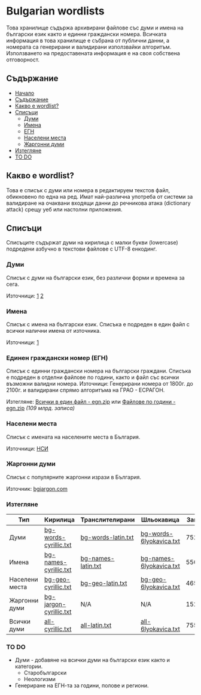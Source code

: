 # Bulgarian wordlists
Това хранилище съдържа архивирани файлове със думи и имена на български език както и единни граждански номера. Всичката информация в това хранилище е събрана от публични данни, а номерата са генерирани и валидирани използвайки алгоритъм. Използването на предоставената информация е на своя собствена отговорност.

## Съдържание
  * [Начало](#bg-wordlists)
  * [Съдържание](#Съдържание)
  * [Какво е wordlist?](#Какво-е-wordlist)
  * [Списъци](#Списъци)
    * [Думи](#Думи)
    * [Имена](#Имена)
    * [ЕГН](#Единен-граждански-номер-ЕГН)
    * [Населени места](#Населени-места)
    * [Жаргонни думи](#Жаргонни-думи)
  * [Изтегляне](#Изтегляне)
  * [TO DO](#to-do)

## Какво е wordlist?
Това е списък с думи или номера в редактируем текстов файл, обикновено по една на ред. Имат най-различна употреба от системи за валидиране на очаквани входящи данни до речникова атака (dictionary attack) срещу уеб или настолни приложения.

## Списъци
Списъците съдържат думи на кирилица с малки букви (lowercase) подредени азбучно в текстови файлове с UTF-8 енкодинг. 

### Думи
Списък с думи на български език, без различни форми и времена за сега.

Източници: [1](https://github.com/vanyog/grammar-bg) [2](https://github.com/titoBouzout/Dictionaries)

### Имена
Списък с имена на български език. Списъка е подреден в един файл с всички налични имена от източника.

Източници: [1](http://stratsimir.exsisto.com/)

### Единен граждански номер (ЕГН)
Списък с единни граждански номера на български граждани. Списъка е подреден в отделни файлове по години, както и файл със всички възможни валидни номера.
Източници: Генерирани номера от 1800г. до 2100г. и валидирани спрямо алгоритъма на ГРАО - ЕСРАГОН.

Изтегляне: [Всички в един файл - egn.zip](https://github.com/miglen/bulgarian-wordlists/releases/download/v1.0/egn.zip) или [Файлове по години - egn.zip](https://github.com/miglen/bulgarian-wordlists/releases/download/v1.0/egn-by-years.zip) *(109 млрд. записа)*

### Населени места
Списък с имената на населените места в България.

Източници: [НСИ](http://www.nsi.bg/nrnm)

### Жаргонни думи
Списък с популярните жаргонни изрази в България.

Източник: [bgjargon.com](https://bgjargon.com)

### Изтегляне
|Тип|Кирилица|Транслителирани|Шльокавица|Записи|
|--|--|--|--|--
|Думи|[bg-words-cyrillic.txt](https://github.com/miglen/bulgarian-wordlists/blob/master/wordlists/bg-words-cyrillic.txt?raw=true)|[bg-words-latin.txt](https://github.com/miglen/bulgarian-wordlists/blob/master/wordlists/bg-words-latin.txt?raw=true)|[bg-words-6lyokavica.txt](https://github.com/miglen/bulgarian-wordlists/blob/master/wordlists/bg-words-6lyokavica.txt?raw=true)|752537
|Имена|[bg-names-cyrillic.txt](https://github.com/miglen/bulgarian-wordlists/blob/master/wordlists/bg-names-cyrillic.txt?raw=true)|[bg-names-latin.txt](https://github.com/miglen/bulgarian-wordlists/blob/master/wordlists/bg-names-latin.txt?raw=true)|[bg-names-6lyokavica.txt](https://github.com/miglen/bulgarian-wordlists/blob/master/wordlists/bg-names-6lyokavica.txt?raw=true)|5506
|Населени места|[bg-geo-cyrillic.txt](https://github.com/miglen/bulgarian-wordlists/blob/master/wordlists/bg-geo-cyrillic.txt?raw=true)|[bg-geo-latin.txt](https://github.com/miglen/bulgarian-wordlists/blob/master/wordlists/bg-geo-latin.txt?raw=true)|[bg-geo-6lyokavica.txt](https://github.com/miglen/bulgarian-wordlists/blob/master/wordlists/bg-geo-6lyokavica.txt?raw=true)|4657
|Жаргонни думи|[bg-jargon-cyrillic.txt](https://github.com/miglen/bulgarian-wordlists/blob/master/wordlists/bg-jargon-cyrillic.txt?raw=true)|N/A|N/A|15264
|Всички думи|[all-cyrillic.txt](https://github.com/miglen/bulgarian-wordlists/blob/master/wordlists/all-cyrillic.txt?raw=true)|[all-latin.txt](https://github.com/miglen/bulgarian-wordlists/blob/master/wordlists/all-latin.txt?raw=true)|[all-6lyokavica.txt](https://github.com/miglen/bulgarian-wordlists/blob/master/wordlists/all-6lyokavica.txt?raw=true)|755130


### TO DO
 * Думи - добавяне на всички думи на български език както и категории.
   * Старобългарски
   * Неологизми
  * Генериране на ЕГН-та за години, полове и региони.
